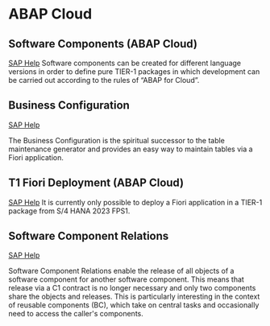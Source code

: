 # ABAP Cloud

## Software Components (ABAP Cloud)
[SAP Help](https://help.sap.com/docs/abap-cloud/abap-development-tools-user-guide/software-component)
Software components can be created for different language versions in order to define pure TIER-1 packages in which development can be carried out according to the rules of “ABAP for Cloud”.

## Business Configuration
[SAP Help](https://help.sap.com/docs/btp/sap-business-technology-platform/fiori-apps-business-configuration?locale=en-US)

The Business Configuration is the spiritual successor to the table maintenance generator and provides an easy way to maintain tables via a Fiori application.

## T1 Fiori Deployment (ABAP Cloud)
[SAP Help](https://community.sap.com/t5/technology-blogs-by-sap/how-to-create-a-sap-fiori-elements-application-from-within-adt/ba-p/13797232)
It is currently only possible to deploy a Fiori application in a TIER-1 package from S/4 HANA 2023 FPS1.

## Software Component Relations
[SAP Help](https://help.sap.com/docs/abap-cloud/abap-development-tools-user-guide/working-with-software-component-relations?locale=en-US)

Software Component Relations enable the release of all objects of a software component for another software component. This means that release via a C1 contract is no longer necessary and only two components share the objects and releases. This is particularly interesting in the context of reusable components (BC), which take on central tasks and occasionally need to access the caller's components.